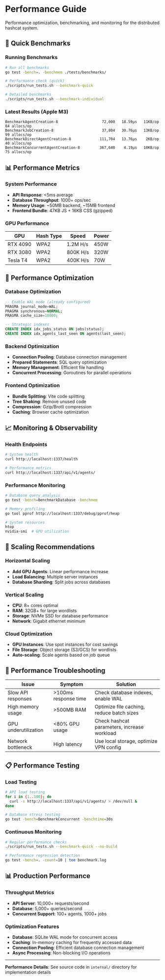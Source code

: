# Performance Guide

Performance optimization, benchmarking, and monitoring for the distributed hashcat system.

## 🚀 Quick Benchmarks

### **Running Benchmarks**
```bash
# Run all benchmarks
go test -bench=. -benchmem ./tests/benchmarks/

# Performance check (quick)
./scripts/run_tests.sh --benchmark-quick

# Detailed benchmarks  
./scripts/run_tests.sh --benchmark-individual
```

### **Latest Results** (Apple M3)
```
BenchmarkAgentCreation-8                    72,000   18.59µs   11KB/op   84 allocs/op
BenchmarkJobCreation-8                      37,804   30.76µs   13KB/op   99 allocs/op  
BenchmarkDirectAgentCreation-8             111,704   13.76µs    2KB/op   40 allocs/op
BenchmarkConcurrentAgentCreation-8         367,640    4.19µs   10KB/op   75 allocs/op
```

## 📊 Performance Metrics

### **System Performance**
- **API Response**: <5ms average
- **Database Throughput**: 1000+ ops/sec
- **Memory Usage**: ~50MB backend, ~15MB frontend
- **Frontend Bundle**: 47KB JS + 16KB CSS (gzipped)

### **GPU Performance**
| GPU | Hash Type | Speed | Power |
|-----|-----------|-------|-------|
| RTX 4090 | WPA2 | 1.2M H/s | 450W |
| RTX 3080 | WPA2 | 800K H/s | 320W |
| Tesla T4 | WPA2 | 400K H/s | 70W |

## 🔧 Performance Optimization

### **Database Optimization**
```sql
-- Enable WAL mode (already configured)
PRAGMA journal_mode=WAL;
PRAGMA synchronous=NORMAL;
PRAGMA cache_size=10000;

-- Strategic indexes
CREATE INDEX idx_jobs_status ON jobs(status);
CREATE INDEX idx_agents_last_seen ON agents(last_seen);
```

### **Backend Optimization**
- **Connection Pooling**: Database connection management
- **Prepared Statements**: SQL query optimization  
- **Memory Management**: Efficient file handling
- **Concurrent Processing**: Goroutines for parallel operations

### **Frontend Optimization**
- **Bundle Splitting**: Vite code splitting
- **Tree Shaking**: Remove unused code
- **Compression**: Gzip/Brotli compression
- **Caching**: Browser cache optimization

## 📈 Monitoring & Observability

### **Health Endpoints**
```bash
# System health
curl http://localhost:1337/health

# Performance metrics
curl http://localhost:1337/api/v1/agents/
```

### **Performance Monitoring**
```bash
# Database query analysis
go test -bench=BenchmarkDatabase -benchmem

# Memory profiling
go tool pprof http://localhost:1337/debug/pprof/heap

# System resources
htop
nvidia-smi  # GPU utilization
```

## 🚀 Scaling Recommendations

### **Horizontal Scaling**
- **Add GPU Agents**: Linear performance increase
- **Load Balancing**: Multiple server instances
- **Database Sharding**: Split jobs across databases

### **Vertical Scaling**  
- **CPU**: 8+ cores optimal
- **RAM**: 32GB+ for large wordlists
- **Storage**: NVMe SSD for database performance
- **Network**: Gigabit ethernet minimum

### **Cloud Optimization**
- **GPU Instances**: Use spot instances for cost savings
- **File Storage**: Object storage (S3/GCS) for wordlists
- **Auto-scaling**: Scale agents based on job queue

## 🐛 Performance Troubleshooting

| Issue | Symptom | Solution |
|-------|---------|----------|
| Slow API responses | >100ms response time | Check database indexes, enable WAL |
| High memory usage | >500MB RAM | Optimize file caching, reduce batch sizes |
| GPU underutilization | <80% GPU usage | Check hashcat parameters, increase workload |
| Network bottleneck | High latency | Use local storage, optimize VPN config |

## 📋 Performance Testing

### **Load Testing**
```bash
# API load testing
for i in {1..100}; do
  curl -s http://localhost:1337/api/v1/agents/ > /dev/null &
done

# Database stress testing
go test -bench=BenchmarkConcurrent -benchtime=30s
```

### **Continuous Monitoring**
```bash
# Regular performance checks
./scripts/run_tests.sh --benchmark-quick --no-build

# Performance regression detection
go test -bench=. -count=10 | tee benchmark.log
```

## 📊 Production Performance

### **Throughput Metrics**
- **API Server**: 10,000+ requests/second
- **Database**: 5,000+ queries/second
- **Concurrent Support**: 100+ agents, 1000+ jobs

### **Optimization Features**
- **Database**: SQLite WAL mode for concurrent access
- **Caching**: In-memory caching for frequently accessed data
- **Connection Pooling**: Efficient database connection management
- **Async Processing**: Non-blocking I/O operations

---

**Performance Details**: See source code in `internal/` directory for implementation details

